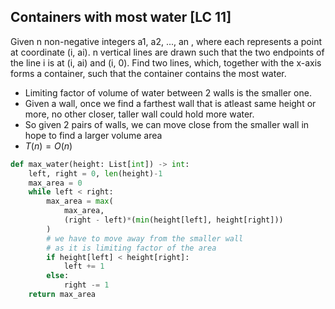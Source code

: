 ## Containers with most water [LC 11]
Given n non-negative integers a1, a2, ..., an , where each represents a point at coordinate (i, ai). n vertical lines are drawn such that the two endpoints of the line i is at (i, ai) and (i, 0). Find two lines, which, together with the x-axis forms a container, such that the container contains the most water.
- Limiting factor of volume of water between 2 walls is the smaller one.
- Given a wall, once we find a farthest wall that is atleast same height or more, no other closer, taller wall could hold more water.
- So given 2 pairs of walls, we can move close from the smaller wall in hope to find a larger volume area
- $T(n) = O(n)$
```python
def max_water(height: List[int]) -> int:
    left, right = 0, len(height)-1
    max_area = 0
    while left < right:
        max_area = max(
            max_area, 
            (right - left)*(min(height[left], height[right])) 
        )
        # we have to move away from the smaller wall
        # as it is limiting factor of the area
        if height[left] < height[right]:
            left += 1
        else:
            right -= 1
    return max_area
```

